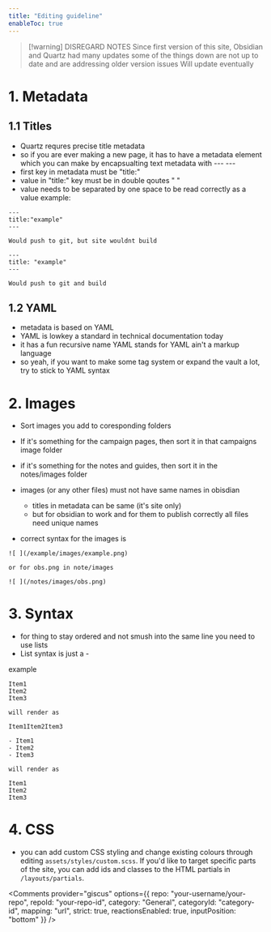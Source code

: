 ```yaml
---
title: "Editing guideline"
enableToc: true
---
```

> [!warning] DISREGARD NOTES
> Since first version of this site, Obsidian and Quartz had many updates
> some of the things down are not up to date and are addressing older version issues
> Will update eventually
# 1. Metadata

## 1.1 Titles

- Quartz requres precise title metadata
- so if you are ever making a new page, it has to have a metadata element which you can make by encapsualting text metadata with --- --- 
- first key in metadata must be "title:"
- value in "title:" key must be in double qoutes " "
- value needs to be separated by one space to be read correctly as a value
example:
```
---
title:"example"
---

Would push to git, but site wouldnt build
```

```
---
title: "example"
---

Would push to git and build
```
## 1.2 YAML

- metadata is based on YAML 
- YAML is lowkey a standard in technical documentation today 
- it has a fun recursive name YAML stands for YAML ain't a markup language
- so yeah, if you want to make some tag system or expand the vault a lot, try to stick to YAML syntax

# 2. Images

- Sort images you add to coresponding folders
- If it's something for the campaign pages, then sort it in that campaigns image folder
- if it's something for the notes and guides, then sort it in the notes/images folder
- images (or any other files) must not have same names in obisdian
	- titles in metadata can be same (it's site only)
	- but for obsidian to work and for them to publish correctly all files need unique names

- correct syntax for the images is 
```
![ ](/example/images/example.png)

or for obs.png in note/images

![ ](/notes/images/obs.png)
```


# 3. Syntax

- for thing to stay ordered and not smush into the same line you need to use lists
- List syntax is just a - 

example
```
Item1
Item2
Item3 

will render as 

Item1Item2Item3
```

```
- Item1
- Item2
- Item3 

will render as 

Item1
Item2
Item3
```

# 4. CSS

- you can add custom CSS styling and change existing colours through editing `assets/styles/custom.scss`. If you'd like to target specific parts of the site, you can add ids and classes to the HTML partials in `/layouts/partials`. 

<Comments 
  provider="giscus" 
  options={{
    repo: "your-username/your-repo",
    repoId: "your-repo-id",
    category: "General",
    categoryId: "category-id",
    mapping: "url",
    strict: true,
    reactionsEnabled: true,
    inputPosition: "bottom"
  }} 
/>